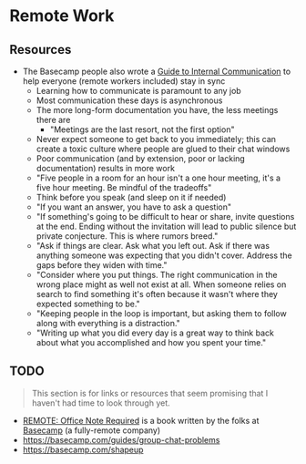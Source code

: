 # Remote Work

## Resources

- The Basecamp people also wrote a [Guide to Internal Communication](https://basecamp.com/guides/how-we-communicate) to help everyone (remote workers included) stay in sync
	- Learning how to communicate is paramount to any job
	- Most communication these days is asynchronous
	- The more long-form documentation you have, the less meetings there are
		- "Meetings are the last resort, not the first option"
	- Never expect someone to get back to you immediately; this can create a toxic culture where people are glued to their chat windows
	- Poor communication (and by extension, poor or lacking documentation) results in more work
	- "Five people in a room for an hour isn't a one hour meeting, it's a five hour meeting. Be mindful of the tradeoffs"
	- Think before you speak (and sleep on it if needed)
	- "If you want an answer, you have to ask a question"
	- "If something's going to be difficult to hear or share, invite questions at the end. Ending without the invitation will lead to public silence but private conjecture. This is where rumors breed."
	- "Ask if things are clear. Ask what you left out. Ask if there was anything someone was expecting that you didn't cover. Address the gaps before they widen with time."
	- "Consider where you put things. The right communication in the wrong place might as well not exist at all. When someone relies on search to find something it's often because it wasn't where they expected something to be."
	- "Keeping people in the loop is important, but asking them to follow along with everything is a distraction."
	- "Writing up what you did every day is a great way to think back about what you accomplished and how you spent your time."

## TODO

> This section is for links or resources that seem promising that I haven't had time to look through yet.

- [REMOTE: Office Note Required](https://basecamp.com/books/remote) is a book written by the folks at [Basecamp](https://basecamp.com/) (a fully-remote company)
- https://basecamp.com/guides/group-chat-problems
- https://basecamp.com/shapeup
